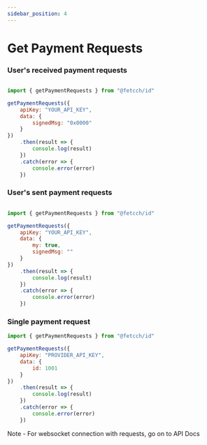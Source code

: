 ```yaml
---
sidebar_position: 4
---
```


# Get Payment Requests

### User's received payment requests

```js

import { getPaymentRequests } from "@fetcch/id"

getPaymentRequests({
    apiKey: "YOUR_API_KEY",
    data: {
        signedMsg: "0x0000"
    }
})
    .then(result => {
        console.log(result)
    })
    .catch(error => {
        console.error(error)
    })

```

### User's sent payment requests

```js

import { getPaymentRequests } from "@fetcch/id"

getPaymentRequests({
    apiKey: "YOUR_API_KEY",
    data: {
        my: true,
        signedMsg: ""
    }
})
    .then(result => {
        console.log(result)
    })
    .catch(error => {
        console.error(error)
    })

```

### Single payment request

```js
import { getPaymentRequests } from "@fetcch/id"

getPaymentRequests({
    apiKey: "PROVIDER_API_KEY",
    data: {
        id: 1001
    }
})
    .then(result => {
        console.log(result)
    })
    .catch(error => {
        console.error(error)
    })
```

Note - For websocket connection with requests, go on to API Docs